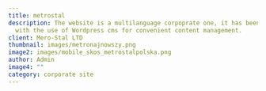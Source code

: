 ```yaml
---
title: metrostal
description: The website is a multilanguage corpoprate one, it has been built
  with the use of Wordpress cms for convenient content management.
client: Mero-Stal LTD
thumbnail: images/metronajnowszy.png
image2: images/mobile_skos_metrostalpolska.png
author: Admin
image4: ""
category: corporate site
---
```

